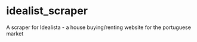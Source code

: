 # idealist_scraper
A scraper for Idealista - a house buying/renting website for the portuguese market
